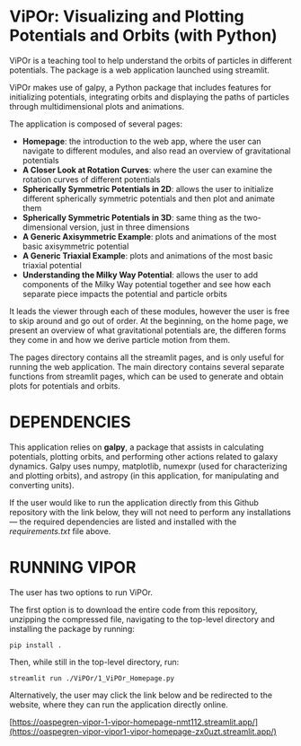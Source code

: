 # ViPOr: Visualizing and Plotting Potentials and Orbits (with Python)

ViPOr is a teaching tool to help understand the orbits of particles in different potentials. The package is a web application launched using streamlit. 

ViPOr makes use of galpy, a Python package that includes features for initializing potentials, integrating orbits and displaying the paths of particles through multidimensional plots and animations. 

The application is composed of several pages:
  - **Homepage**: the introduction to the web app, where the user can navigate to different modules, and also read an overview of gravitational potentials
  - **A Closer Look at Rotation Curves**: where the user can examine the rotation curves of different potentials
  - **Spherically Symmetric Potentials in 2D**: allows the user to initialize different spherically symmetric potentials and then plot and animate them
  - **Spherically Symmetric Potentials in 3D**: same thing as the two-dimensional version, just in three dimensions
  - **A Generic Axisymmetric Example**: plots and animations of the most basic axisymmetric potential
  - **A Generic Triaxial Example**: plots and animations of the most basic triaxial potential
  - **Understanding the Milky Way Potential**: allows the user to add components of the Milky Way potential together and see how each separate piece impacts the potential and particle orbits

It leads the viewer through each of these modules, however the user is free to skip around and go out of order. At the beginning, on the home page, we present an overview of what gravitational potentials are, the differen forms they come in and how we derive particle motion from them.

The pages directory contains all the streamlit pages, and is only useful for running the web application. The main directory contains several separate functions from streamlit pages, which can be used to generate and obtain plots for potentials and orbits. 

# DEPENDENCIES

This application relies on **galpy**, a package that assists in calculating potentials, plotting orbits, and performing other actions related to galaxy dynamics. Galpy uses numpy, matplotlib, numexpr (used for characterizing and plotting orbits), and astropy (in this application, for manipulating and converting units). 

If the user would like to run the application directly from this Github repository with the link below, they will not need to perform any installations — the required dependencies are listed and installed with the *requirements.txt* file above. 

# RUNNING VIPOR

The user has two options to run ViPOr. 

The first option is to download the entire code from this repository, unzipping the compressed file, navigating to the top-level directory and installing the package by running:

`pip install .`

Then, while still in the top-level directory, run: 

`streamlit run ./ViPOr/1_ViPOr_Homepage.py`

Alternatively, the user may click the link below and be redirected to the website, where they can run the application directly online. 

[https://oaspegren-vipor-1-vipor-homepage-nmt112.streamlit.app/](https://oaspegren-vipor-vipor1-vipor-homepage-zx0uzt.streamlit.app/)
